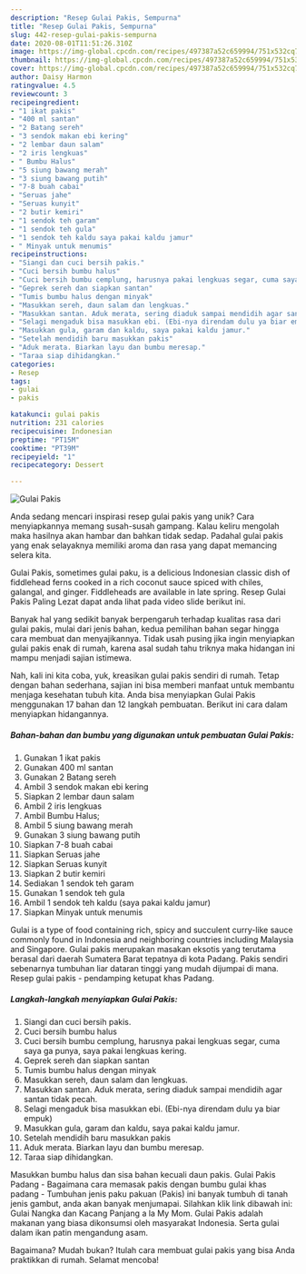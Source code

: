 ```yaml
---
description: "Resep Gulai Pakis, Sempurna"
title: "Resep Gulai Pakis, Sempurna"
slug: 442-resep-gulai-pakis-sempurna
date: 2020-08-01T11:51:26.310Z
image: https://img-global.cpcdn.com/recipes/497387a52c659994/751x532cq70/gulai-pakis-foto-resep-utama.jpg
thumbnail: https://img-global.cpcdn.com/recipes/497387a52c659994/751x532cq70/gulai-pakis-foto-resep-utama.jpg
cover: https://img-global.cpcdn.com/recipes/497387a52c659994/751x532cq70/gulai-pakis-foto-resep-utama.jpg
author: Daisy Harmon
ratingvalue: 4.5
reviewcount: 3
recipeingredient:
- "1 ikat pakis"
- "400 ml santan"
- "2 Batang sereh"
- "3 sendok makan ebi kering"
- "2 lembar daun salam"
- "2 iris lengkuas"
- " Bumbu Halus"
- "5 siung bawang merah"
- "3 siung bawang putih"
- "7-8 buah cabai"
- "Seruas jahe"
- "Seruas kunyit"
- "2 butir kemiri"
- "1 sendok teh garam"
- "1 sendok teh gula"
- "1 sendok teh kaldu saya pakai kaldu jamur"
- " Minyak untuk menumis"
recipeinstructions:
- "Siangi dan cuci bersih pakis."
- "Cuci bersih bumbu halus"
- "Cuci bersih bumbu cemplung, harusnya pakai lengkuas segar, cuma saya ga punya, saya pakai lengkuas kering."
- "Geprek sereh dan siapkan santan"
- "Tumis bumbu halus dengan minyak"
- "Masukkan sereh, daun salam dan lengkuas."
- "Masukkan santan. Aduk merata, sering diaduk sampai mendidih agar santan tidak pecah."
- "Selagi mengaduk bisa masukkan ebi. (Ebi-nya direndam dulu ya biar empuk)"
- "Masukkan gula, garam dan kaldu, saya pakai kaldu jamur."
- "Setelah mendidih baru masukkan pakis"
- "Aduk merata. Biarkan layu dan bumbu meresap."
- "Taraa siap dihidangkan."
categories:
- Resep
tags:
- gulai
- pakis

katakunci: gulai pakis 
nutrition: 231 calories
recipecuisine: Indonesian
preptime: "PT15M"
cooktime: "PT39M"
recipeyield: "1"
recipecategory: Dessert

---
```



![Gulai Pakis](https://img-global.cpcdn.com/recipes/497387a52c659994/751x532cq70/gulai-pakis-foto-resep-utama.jpg)

Anda sedang mencari inspirasi resep gulai pakis yang unik? Cara menyiapkannya memang susah-susah gampang. Kalau keliru mengolah maka hasilnya akan hambar dan bahkan tidak sedap. Padahal gulai pakis yang enak selayaknya memiliki aroma dan rasa yang dapat memancing selera kita.

Gulai Pakis, sometimes gulai paku, is a delicious Indonesian classic dish of fiddlehead ferns cooked in a rich coconut sauce spiced with chiles, galangal, and ginger. Fiddleheads are available in late spring. Resep Gulai Pakis Paling Lezat dapat anda lihat pada video slide berikut ini.

Banyak hal yang sedikit banyak berpengaruh terhadap kualitas rasa dari gulai pakis, mulai dari jenis bahan, kedua pemilihan bahan segar hingga cara membuat dan menyajikannya. Tidak usah pusing jika ingin menyiapkan gulai pakis enak di rumah, karena asal sudah tahu triknya maka hidangan ini mampu menjadi sajian istimewa.


Nah, kali ini kita coba, yuk, kreasikan gulai pakis sendiri di rumah. Tetap dengan bahan sederhana, sajian ini bisa memberi manfaat untuk membantu menjaga kesehatan tubuh kita. Anda bisa menyiapkan Gulai Pakis menggunakan 17 bahan dan 12 langkah pembuatan. Berikut ini cara dalam menyiapkan hidangannya.

<!--inarticleads1-->

##### Bahan-bahan dan bumbu yang digunakan untuk pembuatan Gulai Pakis:

1. Gunakan 1 ikat pakis
1. Gunakan 400 ml santan
1. Gunakan 2 Batang sereh
1. Ambil 3 sendok makan ebi kering
1. Siapkan 2 lembar daun salam
1. Ambil 2 iris lengkuas
1. Ambil  Bumbu Halus;
1. Ambil 5 siung bawang merah
1. Gunakan 3 siung bawang putih
1. Siapkan 7-8 buah cabai
1. Siapkan Seruas jahe
1. Siapkan Seruas kunyit
1. Siapkan 2 butir kemiri
1. Sediakan 1 sendok teh garam
1. Gunakan 1 sendok teh gula
1. Ambil 1 sendok teh kaldu (saya pakai kaldu jamur)
1. Siapkan  Minyak untuk menumis


Gulai is a type of food containing rich, spicy and succulent curry-like sauce commonly found in Indonesia and neighboring countries including Malaysia and Singapore. Gulai pakis merupakan masakan eksotis yang terutama berasal dari daerah Sumatera Barat tepatnya di kota Padang. Pakis sendiri sebenarnya tumbuhan liar dataran tinggi yang mudah dijumpai di mana. Resep gulai pakis - pendamping ketupat khas Padang. 

<!--inarticleads2-->

##### Langkah-langkah menyiapkan Gulai Pakis:

1. Siangi dan cuci bersih pakis.
1. Cuci bersih bumbu halus
1. Cuci bersih bumbu cemplung, harusnya pakai lengkuas segar, cuma saya ga punya, saya pakai lengkuas kering.
1. Geprek sereh dan siapkan santan
1. Tumis bumbu halus dengan minyak
1. Masukkan sereh, daun salam dan lengkuas.
1. Masukkan santan. Aduk merata, sering diaduk sampai mendidih agar santan tidak pecah.
1. Selagi mengaduk bisa masukkan ebi. (Ebi-nya direndam dulu ya biar empuk)
1. Masukkan gula, garam dan kaldu, saya pakai kaldu jamur.
1. Setelah mendidih baru masukkan pakis
1. Aduk merata. Biarkan layu dan bumbu meresap.
1. Taraa siap dihidangkan.


Masukkan bumbu halus dan sisa bahan kecuali daun pakis. Gulai Pakis Padang - Bagaimana cara memasak pakis dengan bumbu gulai khas padang - Tumbuhan jenis paku pakuan (Pakis) ini banyak tumbuh di tanah jenis gambut, anda akan banyak menjumapai. Silahkan klik link dibawah ini: Gulai Nangka dan Kacang Panjang a la My Mom. Gulai Pakis adalah makanan yang biasa dikonsumsi oleh masyarakat Indonesia. Serta gulai dalam ikan patin mengandung asam. 

Bagaimana? Mudah bukan? Itulah cara membuat gulai pakis yang bisa Anda praktikkan di rumah. Selamat mencoba!
